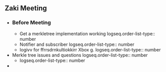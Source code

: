 ## Zaki Meeting
- ### Before Meeting
	- Get a merkletree implementation working
	  logseq.order-list-type:: number
	- Notifier and subscriber
	  logseq.order-list-type:: number
	- logivv for ffrrsdrnkultiokkirr Xbox g.
	  logseq.order-list-type:: number
- Merkle tree issues and questions
  logseq.order-list-type:: number
	- logseq.order-list-type:: number
-